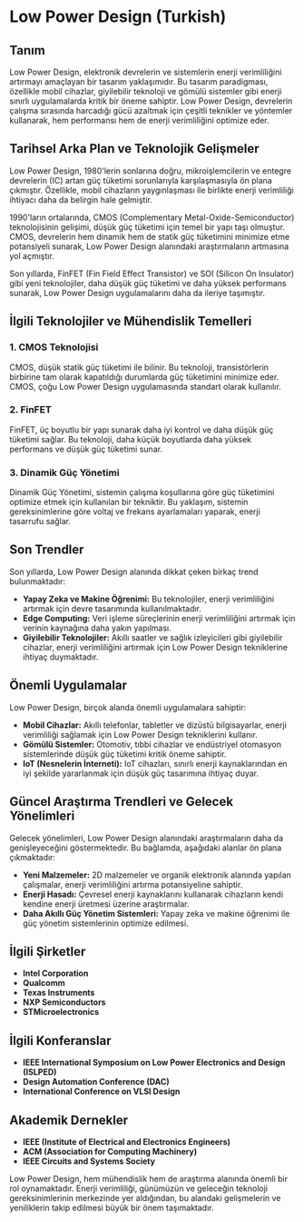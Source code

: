 # Low Power Design (Turkish)

## Tanım

Low Power Design, elektronik devrelerin ve sistemlerin enerji verimliliğini artırmayı amaçlayan bir tasarım yaklaşımıdır. Bu tasarım paradigması, özellikle mobil cihazlar, giyilebilir teknoloji ve gömülü sistemler gibi enerji sınırlı uygulamalarda kritik bir öneme sahiptir. Low Power Design, devrelerin çalışma sırasında harcadığı gücü azaltmak için çeşitli teknikler ve yöntemler kullanarak, hem performansı hem de enerji verimliliğini optimize eder.

## Tarihsel Arka Plan ve Teknolojik Gelişmeler

Low Power Design, 1980'lerin sonlarına doğru, mikroişlemcilerin ve entegre devrelerin (IC) artan güç tüketimi sorunlarıyla karşılaşmasıyla ön plana çıkmıştır. Özellikle, mobil cihazların yaygınlaşması ile birlikte enerji verimliliği ihtiyacı daha da belirgin hale gelmiştir. 

1990'ların ortalarında, CMOS (Complementary Metal-Oxide-Semiconductor) teknolojisinin gelişimi, düşük güç tüketimi için temel bir yapı taşı olmuştur. CMOS, devrelerin hem dinamik hem de statik güç tüketimini minimize etme potansiyeli sunarak, Low Power Design alanındaki araştırmaların artmasına yol açmıştır. 

Son yıllarda, FinFET (Fin Field Effect Transistor) ve SOI (Silicon On Insulator) gibi yeni teknolojiler, daha düşük güç tüketimi ve daha yüksek performans sunarak, Low Power Design uygulamalarını daha da ileriye taşımıştır.

## İlgili Teknolojiler ve Mühendislik Temelleri

### 1. CMOS Teknolojisi

CMOS, düşük statik güç tüketimi ile bilinir. Bu teknoloji, transistörlerin birbirine tam olarak kapatıldığı durumlarda güç tüketimini minimize eder. CMOS, çoğu Low Power Design uygulamasında standart olarak kullanılır.

### 2. FinFET

FinFET, üç boyutlu bir yapı sunarak daha iyi kontrol ve daha düşük güç tüketimi sağlar. Bu teknoloji, daha küçük boyutlarda daha yüksek performans ve düşük güç tüketimi sunar.

### 3. Dinamik Güç Yönetimi

Dinamik Güç Yönetimi, sistemin çalışma koşullarına göre güç tüketimini optimize etmek için kullanılan bir tekniktir. Bu yaklaşım, sistemin gereksinimlerine göre voltaj ve frekans ayarlamaları yaparak, enerji tasarrufu sağlar.

## Son Trendler

Son yıllarda, Low Power Design alanında dikkat çeken birkaç trend bulunmaktadır:

- **Yapay Zeka ve Makine Öğrenimi:** Bu teknolojiler, enerji verimliliğini artırmak için devre tasarımında kullanılmaktadır.
- **Edge Computing:** Veri işleme süreçlerinin enerji verimliliğini artırmak için verinin kaynağına daha yakın yapılması.
- **Giyilebilir Teknolojiler:** Akıllı saatler ve sağlık izleyicileri gibi giyilebilir cihazlar, enerji verimliliğini artırmak için Low Power Design tekniklerine ihtiyaç duymaktadır.

## Önemli Uygulamalar

Low Power Design, birçok alanda önemli uygulamalara sahiptir:

- **Mobil Cihazlar:** Akıllı telefonlar, tabletler ve dizüstü bilgisayarlar, enerji verimliliği sağlamak için Low Power Design tekniklerini kullanır.
- **Gömülü Sistemler:** Otomotiv, tıbbi cihazlar ve endüstriyel otomasyon sistemlerinde düşük güç tüketimi kritik öneme sahiptir.
- **IoT (Nesnelerin İnterneti):** IoT cihazları, sınırlı enerji kaynaklarından en iyi şekilde yararlanmak için düşük güç tasarımına ihtiyaç duyar.

## Güncel Araştırma Trendleri ve Gelecek Yönelimleri

Gelecek yönelimleri, Low Power Design alanındaki araştırmaların daha da genişleyeceğini göstermektedir. Bu bağlamda, aşağıdaki alanlar ön plana çıkmaktadır:

- **Yeni Malzemeler:** 2D malzemeler ve organik elektronik alanında yapılan çalışmalar, enerji verimliliğini artırma potansiyeline sahiptir.
- **Enerji Hasadı:** Çevresel enerji kaynaklarını kullanarak cihazların kendi kendine enerji üretmesi üzerine araştırmalar.
- **Daha Akıllı Güç Yönetim Sistemleri:** Yapay zeka ve makine öğrenimi ile güç yönetim sistemlerinin optimize edilmesi.

## İlgili Şirketler

- **Intel Corporation**
- **Qualcomm**
- **Texas Instruments**
- **NXP Semiconductors**
- **STMicroelectronics**

## İlgili Konferanslar

- **IEEE International Symposium on Low Power Electronics and Design (ISLPED)**
- **Design Automation Conference (DAC)**
- **International Conference on VLSI Design**

## Akademik Dernekler

- **IEEE (Institute of Electrical and Electronics Engineers)**
- **ACM (Association for Computing Machinery)**
- **IEEE Circuits and Systems Society**

Low Power Design, hem mühendislik hem de araştırma alanında önemli bir rol oynamaktadır. Enerji verimliliği, günümüzün ve geleceğin teknoloji gereksinimlerinin merkezinde yer aldığından, bu alandaki gelişmelerin ve yeniliklerin takip edilmesi büyük bir önem taşımaktadır.